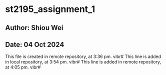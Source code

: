 # st2195_assignment_1

## Author: Shiou Wei
## Date: 04 Oct 2024

This file is created in remote repository, at 3:36 pm.  vibr#
This line is added in local repository, at 3:54 pm.  vibr#
This line is added in remote repository, at 4:05 pm.  vibr#

